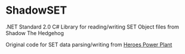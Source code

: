 # ShadowSET
.NET Standard 2.0 C# Library for reading/writing SET Object files from Shadow The Hedgehog


Original code for SET data parsing/writing from [Heroes Power Plant](https://github.com/igorseabra4/HeroesPowerPlant/)
